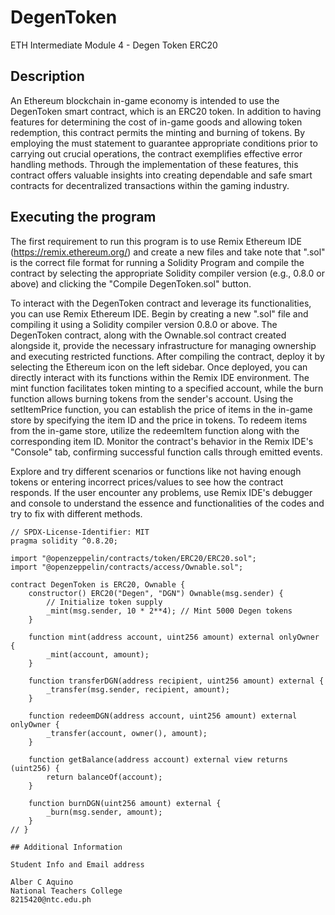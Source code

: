 # DegenToken
ETH Intermediate Module 4 - Degen Token ERC20

## Description

An Ethereum blockchain in-game economy is intended to use the DegenToken smart contract, which is an ERC20 token. In addition to having features for determining the cost of in-game goods and allowing token redemption, this contract permits the minting and burning of tokens. By employing the must statement to guarantee appropriate conditions prior to carrying out crucial operations, the contract exemplifies effective error handling methods. Through the implementation of these features, this contract offers valuable insights into creating dependable and safe smart contracts for decentralized transactions within the gaming industry.

## Executing the program

The first requirement to run this program is to use Remix Ethereum IDE (https://remix.ethereum.org/) and create a new files and take note that ".sol" is the correct file format for running a Solidity Program and compile the contract by selecting the appropriate Solidity compiler version (e.g., 0.8.0 or above) and clicking the "Compile DegenToken.sol" button.

To interact with the DegenToken contract and leverage its functionalities, you can use Remix Ethereum IDE. Begin by creating a new ".sol" file and compiling it using a Solidity compiler version 0.8.0 or above. The DegenToken contract, along with the Ownable.sol contract created alongside it, provide the necessary infrastructure for managing ownership and executing restricted functions. After compiling the contract, deploy it by selecting the Ethereum icon on the left sidebar. Once deployed, you can directly interact with its functions within the Remix IDE environment. The mint function facilitates token minting to a specified account, while the burn function allows burning tokens from the sender's account. Using the setItemPrice function, you can establish the price of items in the in-game store by specifying the item ID and the price in tokens. To redeem items from the in-game store, utilize the redeemItem function along with the corresponding item ID. Monitor the contract's behavior in the Remix IDE's "Console" tab, confirming successful function calls through emitted events.

Explore and try different scenarios or functions like not having enough tokens or entering incorrect prices/values to see how the contract responds. If the user encounter any problems, use Remix IDE's debugger and console to understand the essence and functionalities of the codes and try to fix with different methods.

```
// SPDX-License-Identifier: MIT
pragma solidity ^0.8.20;

import "@openzeppelin/contracts/token/ERC20/ERC20.sol";
import "@openzeppelin/contracts/access/Ownable.sol";

contract DegenToken is ERC20, Ownable {
    constructor() ERC20("Degen", "DGN") Ownable(msg.sender) {
        // Initialize token supply
        _mint(msg.sender, 10 * 2**4); // Mint 5000 Degen tokens
    }

    function mint(address account, uint256 amount) external onlyOwner {
        _mint(account, amount);
    }

    function transferDGN(address recipient, uint256 amount) external {
        _transfer(msg.sender, recipient, amount);
    }

    function redeemDGN(address account, uint256 amount) external onlyOwner {
        _transfer(account, owner(), amount);
    }

    function getBalance(address account) external view returns (uint256) {
        return balanceOf(account);
    }

    function burnDGN(uint256 amount) external {
        _burn(msg.sender, amount);
    }
// }

## Additional Information

Student Info and Email address

Alber C Aquino
National Teachers College 
8215420@ntc.edu.ph
